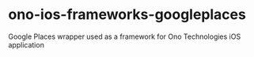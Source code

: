 # ono-ios-frameworks-googleplaces
Google Places wrapper used as a framework for Ono Technologies iOS application
